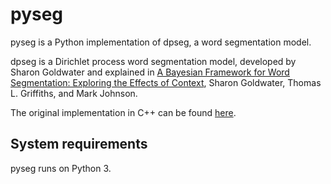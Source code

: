 # pyseg

pyseg is a Python implementation of dpseg, a word segmentation model.

dpseg is a Dirichlet process word segmentation model, developed by Sharon Goldwater and explained in [A Bayesian Framework for Word Segmentation: Exploring the Effects of Context][1],  Sharon Goldwater, Thomas L. Griffiths, and Mark Johnson.

The original implementation in C++ can be found [here][2].

[1]: https://homepages.inf.ed.ac.uk/sgwater/papers/cognition-hdp.pdf
[2]: https://homepages.inf.ed.ac.uk/sgwater/resources.html


## System requirements
pyseg runs on Python 3.
